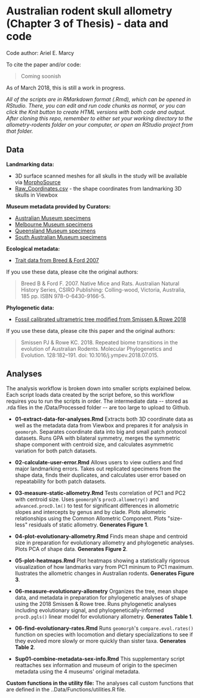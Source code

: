 # Australian rodent skull allometry (Chapter 3 of Thesis) - data and code
Code author: Ariel E. Marcy

To cite the paper and/or code:
> Coming soonish

As of March 2018, this is still a work in progress.

*All of the scripts are in RMarkdown format (.Rmd), which can be opened in RStudio. There, you can edit and run code chunks as normal, or you can click the Knit button to create HTML versions with both code and output. After cloning this repo, remember to either set your working directory to the allometry-rodents folder on your computer, or open an RStudio project from that folder.*

## Data
**Landmarking data:**
* 3D surface scanned meshes for all skulls in the study will be available via [MorphoSource](https://www.morphosource.org/)
* [Raw_Coordinates.csv](Data/Raw/3D_coords.csv) - the shape coordinates from landmarking 3D  skulls in Viewbox 

**Museum metadata provided by Curators:**
* [Australian Museum specimens](/Data/Raw/AM_muridae_skulls.csv)
* [Melbourne Museum specimens](/Data/Raw/MV_muridae_skulls.csv)
* [Queensland Museum specimens](/Data/Raw/QM_muridae_skulls.csv)
* [South Australian Museum specimens](/Data/Raw/SAM_muridae_skulls.csv)

**Ecological metadata:**
* [Trait data from Breed & Ford 2007](/Data/Processed/in_ex_traits.csv)

If you use these data, please cite the original authors:
> Breed B & Ford F. 2007. Native Mice and Rats. Australian Natural History Series, CSIRO Publishing: Colling-wood, Victoria, Australia, 185 pp. ISBN 978-0-6430-9166-5.

**Phylogenetic data:**
* [Fossil calibrated ultrametric tree modified from Smissen & Rowe 2018](/Data/Processed/Marcy-BEAST01.con.tre)

If you use these data, please cite this paper and the original authors:
> Smissen PJ & Rowe KC. 2018. Repeated biome transitions in the evolution of Australian Rodents. Molecular Phylogenetics and Evolution. 128:182–191. doi: 10.1016/j.ympev.2018.07.015.
    
## Analyses
The analysis workflow is broken down into smaller scripts explained below. Each script loads data created by the script before, so this workflow requires you to run the scripts in order. The intermediate data -- stored as .rda files in the /Data/Processed folder -- are too large to upload to Github. 

* **01-extract-data-for-analyses.Rmd** Extracts both 3D coordinate data as well as the metadata data from Viewbox and prepares it for analysis in `geomorph`. Separates coordinate data into big and small patch protocol datasets. Runs GPA with bilateral symmetry, merges the symmetric shape component with centroid size, and calculates asymmetric variation for both patch datasets.
* **02-calculate-user-error.Rmd** Allows users to view outliers and find major landmarking errors. Takes out replicated specimens from the shape data, finds their duplicates, and calculates user error based on repeatability for both patch datasets.
* **03-measure-static-allometry.Rmd** Tests correlation of PC1 and PC2 with centroid size. Uses `geomorph`'s `procD.allometry()` and `advanced.procD.lm()` to test for significant differences in allometric slopes and intercepts by genus and by clade. Plots allometric relationships using the Common Allometric Component. Plots "size-less" residuals of static allometry. **Generates Figure 1**.
* **04-plot-evolutionary-allometry.Rmd** Finds mean shape and centroid size in preparation for evolutionary allometry and phylogenetic analyses. Plots PCA of shape data. **Generates Figure 2**.
* **05-plot-heatmaps.Rmd** Plot heatmaps showing a statistically rigorous visualization of how landmarks vary from PC1 mininum to PC1 maximum. Ilustrates the allometric changes in Australian rodents. **Generates Figure 3**.
* **06-measure-evolutionary-allometry** Organizes the tree, mean shape data, and metadata in preparation for phylogenetic analyses of shape using the 2018 Smissen & Rowe tree. Runs phylogenetic analyses including evolutionary signal, and phylogenetically-informed `procD.pgls()` linear model for evolutionary allometry. **Generates Table 1**.
* **06-find-evolutionary-rates.Rmd** Runs `geomorph`'s `compare.evol.rates()` function on species with locomotion and dietary specializations to see if they evolved more slowly or more quickly than sister taxa. **Generates Table 2**.

* **Sup01-combine-metadata-sex-info.Rmd** This supplementary script reattaches sex information and museum of origin to the specimen metadata using the 4 museums' original metadata.  

**Custom functions in the utility file:** The analyses call custom functions that are defined in the ..Data/Functions/utilities.R file.

